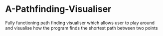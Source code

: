 # A-Pathfinding-Visualiser

Fully functioning path finding visualiser which allows user to play around and visualise how the program finds the shortest path between two points
